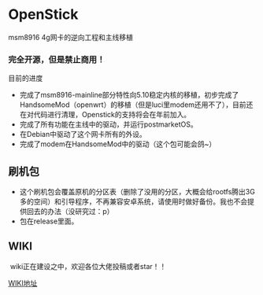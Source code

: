 # OpenStick
msm8916 4g网卡的逆向工程和主线移植

### 完全开源，但是禁止商用！

目前的进度

* 完成了msm8916-mainline部分特性向5.10稳定内核的移植，初步完成了HandsomeMod（openwrt）的移植（但是luci里modem还用不了），目前还在对代码进行清理，Openstick的支持将会在年前加入。
* 完成了所有功能在主线中的驱动，并运行postmarketOS。
* 在Debian中驱动了这个网卡所有的外设。
* 完成了modem在HandsomeMod中的驱动（这个包可能会鸽~）



## 刷机包

* 这个刷机包会覆盖原机的分区表（删除了没用的分区，大概会给rootfs腾出3G多的空间）和引导程序，不再兼容安卓系统，请使用时做好备份。我也不会提供回去的办法（没研究过：p）
* 包在release里面。



## WIKI 

​     wiki正在建设之中，欢迎各位大佬投稿或者star！！

  [WIKI地址](https://www.kancloud.cn/handsomehacker/openstick/content)
